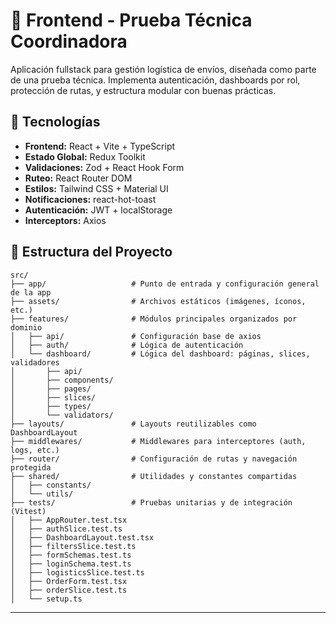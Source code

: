 # 🚚 Frontend - Prueba Técnica Coordinadora

Aplicación fullstack para gestión logística de envíos, diseñada como parte de una prueba técnica. Implementa autenticación, dashboards por rol, protección de rutas, y estructura modular con buenas prácticas.

## 🚀 Tecnologías

- **Frontend:** React + Vite + TypeScript
- **Estado Global:** Redux Toolkit
- **Validaciones:** Zod + React Hook Form
- **Ruteo:** React Router DOM
- **Estilos:** Tailwind CSS + Material UI
- **Notificaciones:** react-hot-toast
- **Autenticación:** JWT + localStorage
- **Interceptors:** Axios


## 📁 Estructura del Proyecto

```
src/
├── app/                   # Punto de entrada y configuración general de la app
├── assets/                # Archivos estáticos (imágenes, íconos, etc.)
├── features/              # Módulos principales organizados por dominio
│   ├── api/               # Configuración base de axios
│   ├── auth/              # Lógica de autenticación
│   └── dashboard/         # Lógica del dashboard: páginas, slices, validadores
│       ├── api/
│       ├── components/
│       ├── pages/
│       ├── slices/
│       ├── types/
│       └── validators/
├── layouts/               # Layouts reutilizables como DashboardLayout
├── middlewares/           # Middlewares para interceptores (auth, logs, etc.)
├── router/                # Configuración de rutas y navegación protegida
├── shared/                # Utilidades y constantes compartidas
│   ├── constants/
│   └── utils/
├── tests/                 # Pruebas unitarias y de integración (Vitest)
│   ├── AppRouter.test.tsx
│   ├── authSlice.test.ts
│   ├── DashboardLayout.test.tsx
│   ├── filtersSlice.test.ts
│   ├── formSchemas.test.ts
│   ├── loginSchema.test.ts
│   ├── logisticsSlice.test.ts
│   ├── OrderForm.test.tsx
│   ├── orderSlice.test.ts
│   └── setup.ts
```

---